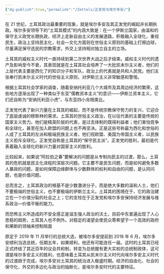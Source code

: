```yaml
---
{"dg-publish":true,"permalink":"/Zettels/正发党与埃尔多安/"}
---
```



在 21 世纪，土耳其政治最重要的现象，就是埃尔多安及其正发党的崛起并长期执政。埃尔多安领导下的“土耳其模式”的内涵大致是：在一个伊斯兰国家，由温和的保守主义政党长期执政，经济上走新自由主义的发展道路，积极融入全球化，重视民生，政治上坚持民主化，社会—文化方面则在世俗主义原则的基础上打擦边球，尽量满足保守选民的宗教需求，外交上坚持相对独立自主的立场。

土耳其的威权主义时代一直持续到第二次世界大战之后才结束。威权主义时代的遗产及影响至今不衰，其表现就是在土耳其社会培养了一大批凯末尔主义者，他们的上层代表主要是西化了的知识分子和军队，政治上的代表就是共和人民党。他们主张奉行凯末尔主义时代的世俗主义原则，对伊斯兰主义非常敏感和警惕。

根据土耳其社会学家的调查，随着安纳托利亚几个大城市及其周边经济的繁荣，这些地方逐渐出现了一种类似于东亚“儒教资本主义”的意识——伊斯兰资本主义，它们还自称为“安纳托利亚小虎”，与东亚四小龙相类比。

正发党代表了新兴力量在土耳其的崛起，而不是传统宗教保守势力的复兴，它迎合了底层虔诚的穆斯林的需求。土耳其的世俗主义政治，在以往代表的主要是传统的国家主义势力。他们是精英阶层的代表，是过去体制的既得利益者；他们害怕竞争和全球化，甚至在加入欧盟的问题上也不再坚决。正是这些号称最为西化和世俗的人成了土耳其的左派和极端民族主义者，他们视欧盟、美国为帝国主义者，以民族主义拒斥全球化。正发党自称是土耳其的“保守民主派”。正发党的胜利，最初是代表着融入全球化的新兴力量对国家主义的胜利。

比较起来，如果说“阿拉伯之春”要解决的问题是从专制向民主的过渡，那么，土耳其的危机就是民主化进程的深层次问题。它主要不是民生问题，而是如何避免多数人暴政的问题，是如何保障边缘群体与少数群体的权利和自由的问题，是认同问题，也是价值问题。

总而言之，土耳其政治的根基不是少数激进分子，而是绝大多数的温和人士，他们不要极端的世俗主义，也不要极端的伊斯兰主义。土耳其的困境在于，它的政治建立在一个价值分裂的社会之上；它的支柱在于正发党和埃尔多安保持经济发展与维系政治—价值平衡的能力。

而恐怖主义所造成的不安全感正是滋生强人政治的沃土，目前中东普遍出现了人心思稳的趋势，土耳其人也不例外。对稳定的渴望会使民众寄希望于一个高效的政府和果断的领袖来控制局面

原定于 2019 年 11 月举行的总统大选，被埃尔多安提前到 2018 年 6 月，埃尔多安顺利当选总统，任期五年，如果顺利，他还有可能连任一届。这时的土耳其已经正式终结了其近百年的议会共和制，转变为总统握有更大实权的总统制政体，这可谓是埃尔多安主义的胜利，也意味着土耳其从凯末尔主义时代向埃尔多安主义时代的过渡趋于完成，埃尔多安对土耳其的统治进入极盛时期。经济的自由化、社会的保守化、外交的多边化与政治的独断化，是埃尔多安时代的主要特征。
